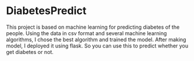 # DiabetesPredict
This project is based on machine learning for predicting diabetes of the people. Using the data in csv format and several machine learning 
algorithms, I chose the best algorithm and trained the model.
After making model, I deployed it using flask.
So you can use this to predict whether you get diabetes or not.
